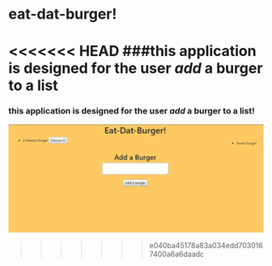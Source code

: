 # eat-dat-burger!

<<<<<<< HEAD
###this application is designed for the user _*add*_ a burger to a list
=======
### this application is designed for the user _*add*_ a burger to a list!
![gif of adding burger](/addBurgerGif.gif)
>>>>>>> e040ba45178a83a034edd7030167400a6a6daadc
